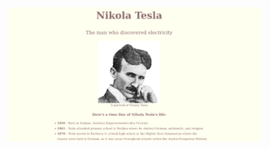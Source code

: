 <img src= "https://github.com/rohit-p-kumar/my_projects/blob/main/static_projects/tribute_page/Screenshot.png" alt-text= "Nikola Tesla">

